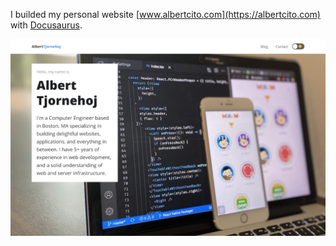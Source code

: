 I builded my personal website [www.albertcito.com](https://albertcito.com) with [Docusaurus](https://www.docusaurus.io/).

<img 
  src="https://github.com/albertcito/albertcito.com/blob/master/static/img/web-view-preview.png" 
  style='max-width: 100%; height: auto'
/>
